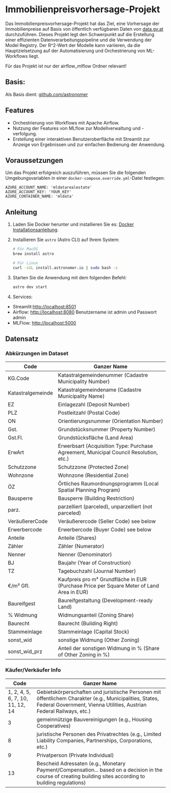 # Immobilienpreisvorhersage-Projekt

Das Immobilienpreisvorhersage-Projekt hat das Ziel, eine Vorhersage der Immobilienpreise auf Basis von öffentlich verfügbaren Daten von [data.gv.at](https://www.data.gv.at/katalog/dataset/c307f89d-b01a-4da2-9f9e-cf3fd2dd651e) durchzuführen. Dieses Projekt legt den Schwerpunkt auf die Erstellung einer effizienten Datenverarbeitungspipeline und die Verwendung der Model Registry. Der R^2-Wert der Modelle kann variieren, da die Hauptzielsetzung auf der Automatisierung und Orchestrierung von ML-Workflows liegt.

Für das Projekt ist nur der airflow_mlflow Ordner relevant! 

## Basis:
Als Basis dient: [github.com/astronomer](https://github.com/astronomer/airflow-llm-demo/tree/main)

## Features

- Orchestrierung von Workflows mit Apache Airflow.
- Nutzung der Features von MLflow zur Modellverwaltung und -verfolgung.
- Erstellung einer interaktiven Benutzeroberfläche mit Streamlit zur Anzeige von Ergebnissen und zur einfachen Bedienung der Anwendung.

## Voraussetzungen

Um das Projekt erfolgreich auszuführen, müssen Sie die folgenden Umgebungsvariablen in einer `docker-compose.override.yml`-Datei festlegen:
```
AZURE_ACCOUNT_NAME: 'mldatarealestate'
AZURE_ACCOUNT_KEY: 'YOUR_KEY'
AZURE_CONTAINER_NAME: 'mldata'
```

## Anleitung

1. Laden Sie Docker herunter und installieren Sie es: [Docker Installationsanleitung](https://docs.docker.com/get-docker/).

2. Installieren Sie `astro` (Astro CLI) auf Ihrem System:

   ```bash
   # Für MacOS
   brew install astro
   ```

    ```bash
    # Für Linux
    curl -sSL install.astronomer.io | sudo bash -s
    ```

3. Starten Sie die Anwendung mit dem folgenden Befehl:

    ```bash
    astro dev start
    ```

4. Services:      
- Streamlit:[http://localhost:8501](http://localhost:8501)
- Airflow: [http://localhost:8080](http://localhost:8080) Benutzername ist admin und Passwort admin
- MLFlow: [http://localhost:5000](http://localhost:5000)


## Datensatz
### Abkürzungen im Dataset
| Code | Ganzer Name |
|--------------|-----------|
| KG.Code | Katastralgemeindenummer (Cadastre Municipality Number) |
| Katastralgemeinde | Katastralgemeindename (Cadastre Municipality Name) |
| EZ | Einlagezahl (Deposit Number) |
| PLZ | Postleitzahl (Postal Code) |
| ON | Orientierungsnummer (Orientation Number) |
| Gst. | Grundstücksnummer (Property Number) |
| Gst.Fl. | Grundstücksfläche (Land Area) |
| ErwArt | Erwerbsart (Acquisition Type: Purchase Agreement, Municipal Council Resolution, etc.) |
| Schutzzone | Schutzzone (Protected Zone) |
| Wohnzone | Wohnzone (Residential Zone) |
| ÖZ | Örtliches Raumordnungsprogramm (Local Spatial Planning Program) |
| Bausperre | Bausperre (Building Restriction) |
| parz. | parzelliert (parceled), unparzelliert (not parceled) |
| VeräußererCode | Veräußerercode (Seller Code) see below|
| Erwerbercode | Erwerbercode (Buyer Code) see below |
| Anteile | Anteile (Shares) |
| Zähler | Zähler (Numerator) |
| Nenner | Nenner (Denominator) |
| BJ | Baujahr (Year of Construction) |
| TZ | Tagebuchzahl (Journal Number) |
| €/m² Gfl. | Kaufpreis pro m² Grundfläche in EUR (Purchase Price per Square Meter of Land Area in EUR) |
| Baureifgest | Baureifgestaltung (Development-ready Land) |
| % Widmung | Widmungsanteil (Zoning Share) |
| Baurecht | Baurecht (Building Right) |
| Stammeinlage | Stammeinlage (Capital Stock) |
| sonst_wid | sonstige Widmung (Other Zoning) |
| sonst_wid_prz | Anteil der sonstigen Widmung in % (Share of Other Zoning in %) |

### Käufer/Verkäufer Info

| Code | Ganzer Name |
|------|-----------|
| 1, 2, 4, 5, 6, 7, 10, 11, 12, 14 | Gebietskörperschaften und juristische Personen mit öffentlichem Charakter (e.g., Municipalities, States, Federal Government, Vienna Utilities, Austrian Federal Railways, etc.) |
| 3 | gemeinnützige Bauvereinigungen (e.g., Housing Cooperatives) |
| 8 | juristische Personen des Privatrechtes (e.g., Limited Liability Companies, Partnerships, Corporations, etc.) |
| 9 | Privatperson (Private Individual) |
| 13 | Bescheid Adressaten (e.g., Monetary Payment/Compensation... based on a decision in the course of creating building sites according to building regulations) |
